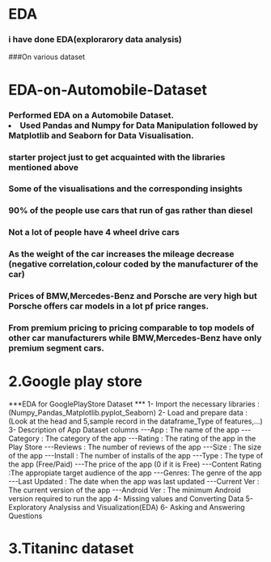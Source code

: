 # EDA
 ### i have done EDA(explorarory data analysis)
 ###On various dataset
# EDA-on-Automobile-Dataset
### Performed EDA on a Automobile Dataset.</li><li>Used Pandas and Numpy for Data Manipulation followed by Matplotlib and Seaborn for Data Visualisation.
### starter project just to get acquainted with the libraries mentioned above
### Some of the visualisations and the corresponding insights
### 90% of the people use cars that run of gas rather than diesel
### Not a lot of people have 4 wheel drive cars
### As the weight of the car increases the mileage decrease (negative correlation,colour coded by the manufacturer of the car)

### Prices of BMW,Mercedes-Benz and Porsche are very high but Porsche offers car models in a lot pf price ranges.
### From premium pricing to pricing comparable to top models of other car manufacturers while BMW,Mercedes-Benz have only premium segment cars.

# 2.Google play store
 ***EDA for GooglePlayStore Dataset ***
1- Import the necessary libraries :(Numpy_Pandas_Matplotlib.pyplot_Seaborn)
2- Load and prepare data :(Look at the head and 5,sample record in the dataframe_Type of features,...)
3- Description of App Dataset columns
---App : The name of the app
---Category : The category of the app
---Rating : The rating of the app in the Play Store
---Reviews : The number of reviews of the app
---Size : The size of the app
---Install : The number of installs of the app
---Type : The type of the app (Free/Paid)
---The price of the app (0 if it is Free)
---Content Rating :The appropiate target audience of the app
---Genres: The genre of the app
---Last Updated : The date when the app was last updated
---Current Ver : The current version of the app
---Android Ver : The minimum Android version required to run the app
4- Missing values and Converting Data
5- Exploratory Analysiss and Visualization(EDA)
6- Asking and Answering Questions
 
# 3.Titaninc dataset
